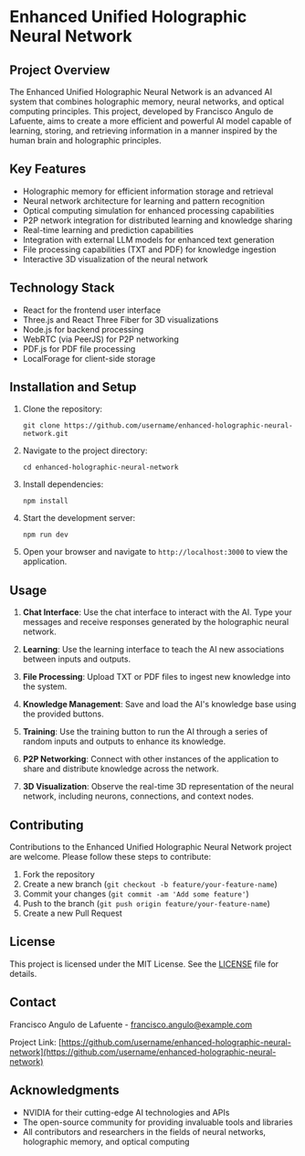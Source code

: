 # Enhanced Unified Holographic Neural Network

## Project Overview

The Enhanced Unified Holographic Neural Network is an advanced AI system that combines holographic memory, neural networks, and optical computing principles. This project, developed by Francisco Angulo de Lafuente, aims to create a more efficient and powerful AI model capable of learning, storing, and retrieving information in a manner inspired by the human brain and holographic principles.

## Key Features

- Holographic memory for efficient information storage and retrieval
- Neural network architecture for learning and pattern recognition
- Optical computing simulation for enhanced processing capabilities
- P2P network integration for distributed learning and knowledge sharing
- Real-time learning and prediction capabilities
- Integration with external LLM models for enhanced text generation
- File processing capabilities (TXT and PDF) for knowledge ingestion
- Interactive 3D visualization of the neural network

## Technology Stack

- React for the frontend user interface
- Three.js and React Three Fiber for 3D visualizations
- Node.js for backend processing
- WebRTC (via PeerJS) for P2P networking
- PDF.js for PDF file processing
- LocalForage for client-side storage

## Installation and Setup

1. Clone the repository:
   ```
   git clone https://github.com/username/enhanced-holographic-neural-network.git
   ```

2. Navigate to the project directory:
   ```
   cd enhanced-holographic-neural-network
   ```

3. Install dependencies:
   ```
   npm install
   ```

4. Start the development server:
   ```
   npm run dev
   ```

5. Open your browser and navigate to `http://localhost:3000` to view the application.

## Usage

1. **Chat Interface**: Use the chat interface to interact with the AI. Type your messages and receive responses generated by the holographic neural network.

2. **Learning**: Use the learning interface to teach the AI new associations between inputs and outputs.

3. **File Processing**: Upload TXT or PDF files to ingest new knowledge into the system.

4. **Knowledge Management**: Save and load the AI's knowledge base using the provided buttons.

5. **Training**: Use the training button to run the AI through a series of random inputs and outputs to enhance its knowledge.

6. **P2P Networking**: Connect with other instances of the application to share and distribute knowledge across the network.

7. **3D Visualization**: Observe the real-time 3D representation of the neural network, including neurons, connections, and context nodes.

## Contributing

Contributions to the Enhanced Unified Holographic Neural Network project are welcome. Please follow these steps to contribute:

1. Fork the repository
2. Create a new branch (`git checkout -b feature/your-feature-name`)
3. Commit your changes (`git commit -am 'Add some feature'`)
4. Push to the branch (`git push origin feature/your-feature-name`)
5. Create a new Pull Request

## License

This project is licensed under the MIT License. See the [LICENSE](LICENSE) file for details.

## Contact

Francisco Angulo de Lafuente - [francisco.angulo@example.com](mailto:francisco.angulo@example.com)

Project Link: [https://github.com/username/enhanced-holographic-neural-network](https://github.com/username/enhanced-holographic-neural-network)

## Acknowledgments

- NVIDIA for their cutting-edge AI technologies and APIs
- The open-source community for providing invaluable tools and libraries
- All contributors and researchers in the fields of neural networks, holographic memory, and optical computing